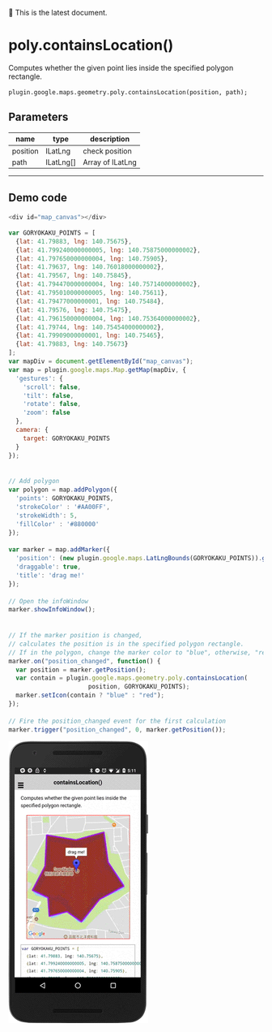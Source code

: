 :green_heart: This is the latest document.

# poly.containsLocation()

Computes whether the given point lies inside the specified polygon rectangle.

```
plugin.google.maps.geometry.poly.containsLocation(position, path);
```

## Parameters

name           | type          | description
---------------|---------------|---------------------------------------
position       | ILatLng       | check position
path           | ILatLng[]     | Array of ILatLng
-----------------------------------------------------------------------

## Demo code

```js
<div id="map_canvas"></div>
```

```js
var GORYOKAKU_POINTS = [
  {lat: 41.79883, lng: 140.75675},
  {lat: 41.799240000000005, lng: 140.75875000000002},
  {lat: 41.797650000000004, lng: 140.75905},
  {lat: 41.79637, lng: 140.76018000000002},
  {lat: 41.79567, lng: 140.75845},
  {lat: 41.794470000000004, lng: 140.75714000000002},
  {lat: 41.795010000000005, lng: 140.75611},
  {lat: 41.79477000000001, lng: 140.75484},
  {lat: 41.79576, lng: 140.75475},
  {lat: 41.796150000000004, lng: 140.75364000000002},
  {lat: 41.79744, lng: 140.75454000000002},
  {lat: 41.79909000000001, lng: 140.75465},
  {lat: 41.79883, lng: 140.75673}
];
var mapDiv = document.getElementById("map_canvas");
var map = plugin.google.maps.Map.getMap(mapDiv, {
  'gestures': {
    'scroll': false,
    'tilt': false,
    'rotate': false,
    'zoom': false
  },
  camera: {
    target: GORYOKAKU_POINTS
  }
});


// Add polygon
var polygon = map.addPolygon({
  'points': GORYOKAKU_POINTS,
  'strokeColor' : '#AA00FF',
  'strokeWidth': 5,
  'fillColor' : '#880000'
});

var marker = map.addMarker({
  'position': (new plugin.google.maps.LatLngBounds(GORYOKAKU_POINTS)).getCenter(),
  'draggable': true,
  'title': 'drag me!'
});

// Open the infoWindow
marker.showInfoWindow();


// If the marker position is changed,
// calculates the position is in the specified polygon rectangle.
// If in the polygon, change the marker color to "blue", otherwise, "red".
marker.on("position_changed", function() {
  var position = marker.getPosition();
  var contain = plugin.google.maps.geometry.poly.containsLocation(
                      position, GORYOKAKU_POINTS);
  marker.setIcon(contain ? "blue" : "red");
});

// Fire the position_changed event for the first calculation
marker.trigger("position_changed", 0, marker.getPosition());


```

![](image.gif)
